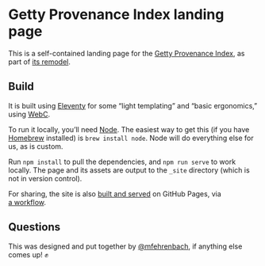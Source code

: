 # Getty Provenance Index landing page

This is a self-contained landing page for the [Getty Provenance Index](https://www.getty.edu/research/tools/provenance/), as part of [its remodel](https://www.getty.edu/research/tools/provenance/provenance_remodel/index.html).

## Build

It is built using [Eleventy](https://www.11ty.dev) for some “light templating” and “basic ergonomics,” using [WebC](https://www.11ty.dev/docs/languages/webc/).

To run it locally, you’ll need [Node](https://nodejs.org/en). The easiest way to get this (if you have [Homebrew](https://brew.sh) installed) is `brew install node`. Node will do everything else for us, as is custom.

Run `npm install` to pull the dependencies, and `npm run serve` to work locally. The page and its assets are output to the `_site` directory (which is not in version control).

For sharing, the site is also [built and served](https://mfehrenbach.github.io/getty-provenance-landing/) on GitHub Pages, via [a workflow](.github/workflows/build-deploy.yml).

## Questions

This was designed and put together by [@mfehrenbach](https://github.com/mfehrenbach), if anything else comes up! ✊
